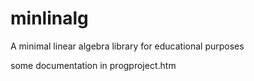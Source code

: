 minlinalg
=========

A minimal linear algebra library for educational purposes

some documentation in progproject.htm
